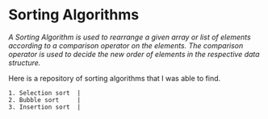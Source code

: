 # Sorting Algorithms

*A Sorting Algorithm is used to rearrange a given array or list
of elements according to a comparison operator on the elements. 
The comparison operator is used to decide the new order of elements
in the respective data structure.*

Here is a repository of sorting algorithms that I was able to find.
~~~
1. Selection sort  | 
2. Bubble sort     |
3. Insertion sort  |
   
~~~